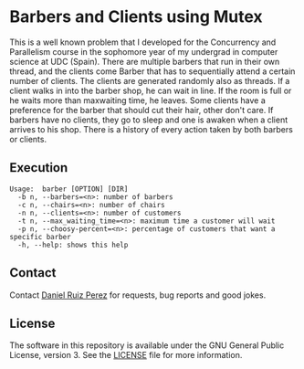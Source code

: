 Barbers and Clients using Mutex
============

This is a well known problem that I developed for the Concurrency and Parallelism course in the sophomore year of my undergrad in computer science at UDC (Spain). There are multiple barbers that run in their own thread, and the clients come Barber that has to sequentially attend a certain number of  clients. The clients are generated randomly also as threads. If a client walks in into the barber shop, he can wait in line. If the room is full or he waits more than maxwaiting time, he leaves. Some clients have a preference for the barber that should cut their hair, other don't care. If barbers have no clients, they go to sleep and one is awaken when a client arrives to his shop. There is a history of every action taken by both barbers or clients.


## Execution

```
Usage:  barber [OPTION] [DIR]
  -b n, --barbers=<n>: number of barbers
  -c n, --chairs=<n>: number of chairs
  -n n, --clients=<n>: number of customers
  -t n, --max_waiting_time=<n>: maximum time a customer will wait
  -p n, --choosy-percent=<n>: percentage of customers that want a specific barber
  -h, --help: shows this help
```


## Contact

Contact [Daniel Ruiz Perez](mailto:druiz072@fiu.edu) for requests, bug reports and good jokes.


## License

The software in this repository is available under the GNU General Public License, version 3. See the [LICENSE](https://github.com/DaniRuizPerez/Concurrency-Parallelism/blob/master/LICENSE) file for more information.
